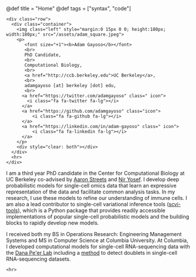 @def title = "Home"
@def tags = ["syntax", "code"]



~~~
<div class="row">
  <div class="container">
    <img class="left" style="margin:0 15px 0 0; height:180px; width:180px;" src="/assets/adam_square.jpeg">
    <p>
       <font size="+1"><b>Adam Gayoso</b></font>
       <br>
       PhD Candidate,
       <br>
       Computational Biology,
       <br>
       <a href="http://ccb.berkeley.edu">UC Berkeley</a>,
       <br>
       adamgayoso [at] berkeley [dot] edu,
       <br>
      <a href="https://twitter.com/adamgayoso" class=" icon">
        <i class="fa fa-twitter fa-lg"></i>
      </a>
      <a href="https://github.com/adamgayoso" class="icon">
          <i class="fa fa-github fa-lg"></i>
      </a>
      <a href="https://linkedin.com/in/adam-gayoso" class=" icon">
          <i class="fa fa-linkedin fa-lg"></i>
      </a>
    </p>
    <div style="clear: both"></div>
  </div>
  <hr>
</div>

~~~

I am a third year PhD candidate in the Center for Computational Biology at UC Berkeley co-advised by [Aaron Streets](http://streetslab.berkeley.edu) and [Nir Yosef](https://yoseflab.github.io/).
I develop deep probabilistic models for single-cell omics data that learn an expressive representation of the data and facilitate common analysis tasks.
In my research, I use these models to refine our understanding of immune cells.
I am also a lead contributor to single-cell variational inference tools ([scvi-tools](http://scvi-tools.org/)), which is a Python package that provides readily accessible implementations of popular single-cell probabilistic models and the building blocks to rapidly develop new models.

I received both my BS in Operations Research: Engineering Management Systems and MS in Computer Science at
Columbia University. At Columbia, I developed computational models for single-cell
RNA-sequencing data with the [Dana Pe'er Lab](https://www.mskcc.org/research-areas/labs/dana-pe-er) including a [method](https://github.com/JonathanShor/DoubletDetection) to detect doublets in single-cell RNA-sequencing datasets.

~~~
<hr>
~~~




